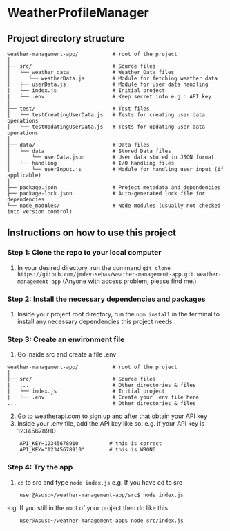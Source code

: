 # WeatherProfileManager

## Project directory structure
```
weather-management-app/           # root of the project
│
├── src/                          # Source files
│   └── weather data              # Weather Data files
│      └── weatherData.js         # Module for fetching weather data
│   ├── userData.js               # Module for user data handling
|   └── index.js                  # Initial project
|   └── .env                      # Keep secret info e.g.: API key
│
├── test/                         # Test files
│   └── testCreatingUserData.js   # Tests for creating user data operations
│   └── testUpdatingUserData.js   # Tests for updating user data operations
│
├── data/                         # Data files
│   └── data                      # Stored Data files
│       └── userData.json         # User data stored in JSON format
│   └── handling                  # I/O handling files
│       └── userInput.js          # Module for handling user input (if applicable)
│
├── package.json                  # Project metadata and dependencies
├── package-lock.json             # Auto-generated lock file for dependencies
└── node_modules/                 # Node modules (usually not checked into version control)
```

## Instructions on how to use this project

### Step 1: Clone the repo to your local computer
1. In your desired directory, run the command ```git clone https://github.com/jmdev-sebas/weather-management-app.git weather-management-app```
(Anyone with access problem, please find me.)

### Step 2: Install the necessary dependencies and packages
1. Inside your project root directory, run the ```npm install``` in the terminal to install any necessary dependencies this project needs.

### Step 3: Create an environment file
1. Go inside src and create a file .env
```
weather-management-app/           # root of the project
│
├── src/                          # Source files
|   ...                           # Other directories & files
|   └── index.js                  # Initial project
|   └── .env                      # Create your .env file here
...                               # Other directories & files
```
2. Go to weatherapi.com to sign up and after that obtain your API key
3. Inside your .env file, add the API key like so:
e.g. if your API key is 12345678910
```
    API_KEY=12345678910          # this is correct
    API_KEY="12345678910"        # this is WRONG
```

### Step 4: Try the app
1. ```cd``` to src and type ```node index.js```
e.g. If you have cd to src
```
    user@Asus:~/weather-management-app/src$ node index.js
```
e.g. If you still in the root of your project then do like this
```
    user@Asus:~/weather-management-app$ node src/index.js
```
